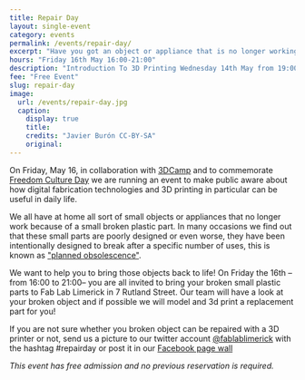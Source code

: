 ```yaml
---
title: Repair Day
layout: single-event
category: events
permalink: /events/repair-day/
excerpt: "Have you got an object or appliance that is no longer working because of a broken plastic part? Bring us the plastic part and we will 3D print a new one for free!"
hours: "Friday 16th May 16:00-21:00"
description: "Introduction To 3D Printing Wednesday 14th May from 19:00 to 21:00"
fee: "Free Event"
slug: repair-day
image:
  url: /events/repair-day.jpg
  caption:
    display: true
    title: 
    credits: "Javier Burón CC-BY-SA"
    original:
---
```


On Friday, May 16, in collaboration with [3DCamp](http://3dcamp.barcamp.ie) and to commemorate [Freedom Culture Day](http://www.culturefreedomday.org) we are running an event to make public aware about how digital fabrication technologies and 3D printing in particular can be useful in daily life.

We all have at home all sort of small objects or appliances that no longer work because of a small broken plastic part. In many occasions we find out that these small parts are poorly designed or even worse, they have been intentionally designed to break after a specific number of uses, this is known as ["planned obsolescence"](http://en.wikipedia.org/wiki/Planned_obsolescence). 

We want to help you to bring those objects back to life! On Friday the 16th –from 16:00 to 21:00– you are all invited to bring your broken small plastic parts to Fab Lab Limerick in 7 Rutland Street. Our team will have a look at your broken object and if possible we will model and 3d print a replacement part for you!

If you are not sure whether you broken object can be repaired with a 3D printer or not, send us a picture to our twitter account [@fablablimerick](http://twitter.com/fablablimerick) with the hashtag #repairday or post it in our [Facebook page wall](https://www.facebook.com/fablablimerick)

*This event has free admission and no previous reservation is required.*